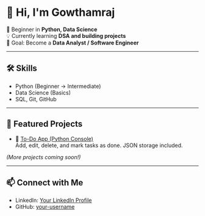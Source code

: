 # 👋 Hi, I'm Gowthamraj

🚀 Beginner in **Python, Data Science**  
💡 Currently learning **DSA and building projects**  
🎯 Goal: Become a **Data Analyst / Software Engineer**

---

## 🛠 Skills
- Python (Beginner → Intermediate)
- Data Science (Basics)
- SQL, Git, GitHub

---

## 📂 Featured Projects
- 📝 [To-Do App (Python Console)](https://github.com/gowthamraz/todo-app.git)  
  Add, edit, delete, and mark tasks as done. JSON storage included.

*(More projects coming soon!)*

---

## 📫 Connect with Me
- LinkedIn: [Your LinkedIn Profile](https://linkedin.com/in/your-link)  
- GitHub: [your-username](https://github.com/gowthamraz)  


<!--
**gowthamraz/gowthamraz** is a ✨ _special_ ✨ repository because its `README.md` (this file) appears on your GitHub profile.

Here are some ideas to get you started:

- 🔭 I’m currently working on ...
- 🌱 I’m currently learning ...
- 👯 I’m looking to collaborate on ...
- 🤔 I’m looking for help with ...
- 💬 Ask me about ...
- 📫 How to reach me: ...
- 😄 Pronouns: ...
- ⚡ Fun fact: ...
-->
